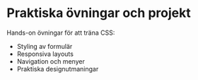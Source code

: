 # Praktiska övningar och projekt

Hands-on övningar för att träna CSS:
- Styling av formulär
- Responsiva layouts
- Navigation och menyer
- Praktiska designutmaningar
